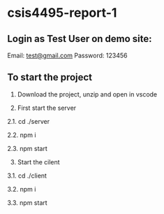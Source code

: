 # csis4495-report-1

## Login as Test User on demo site:
Email: test@gmail.com
Password: 123456

## To start the project
1. Download the project, unzip and open in vscode

2. First start the server

  2.1. cd ./server
  
  2.2. npm i
  
  2.3. npm start

3. Start the cilent

  3.1. cd ./client
  
  3.2. npm i
  
  3.3. npm start
